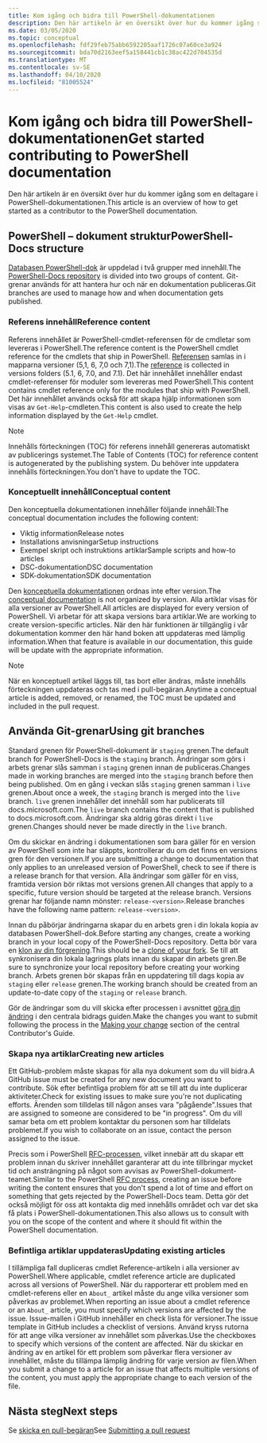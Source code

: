 ```yaml
---
title: Kom igång och bidra till PowerShell-dokumentationen
description: Den här artikeln är en översikt över hur du kommer igång som en deltagare i PowerShell-dokumentationen.
ms.date: 03/05/2020
ms.topic: conceptual
ms.openlocfilehash: fdf29feb75abb6592205aaf1726c07a60ce3a924
ms.sourcegitcommit: bda70d2163eef5a158441cb1c38ac422d704535d
ms.translationtype: MT
ms.contentlocale: sv-SE
ms.lasthandoff: 04/10/2020
ms.locfileid: "81005524"
---
```

# <a name="get-started-contributing-to-powershell-documentation"></a><span data-ttu-id="5f166-103">Kom igång och bidra till PowerShell-dokumentationen</span><span class="sxs-lookup"><span data-stu-id="5f166-103">Get started contributing to PowerShell documentation</span></span>

<span data-ttu-id="5f166-104">Den här artikeln är en översikt över hur du kommer igång som en deltagare i PowerShell-dokumentationen.</span><span class="sxs-lookup"><span data-stu-id="5f166-104">This article is an overview of how to get started as a contributor to the PowerShell documentation.</span></span>

## <a name="powershell-docs-structure"></a><span data-ttu-id="5f166-105">PowerShell – dokument struktur</span><span class="sxs-lookup"><span data-stu-id="5f166-105">PowerShell-Docs structure</span></span>

<span data-ttu-id="5f166-106">[Databasen PowerShell-dok][psdocs] är uppdelad i två grupper med innehåll.</span><span class="sxs-lookup"><span data-stu-id="5f166-106">The [PowerShell-Docs repository][psdocs] is divided into two groups of content.</span></span> <span data-ttu-id="5f166-107">Git-grenar används för att hantera hur och när en dokumentation publiceras.</span><span class="sxs-lookup"><span data-stu-id="5f166-107">Git branches are used to manage how and when documentation gets published.</span></span>

### <a name="reference-content"></a><span data-ttu-id="5f166-108">Referens innehåll</span><span class="sxs-lookup"><span data-stu-id="5f166-108">Reference content</span></span>

<span data-ttu-id="5f166-109">Referens innehållet är PowerShell-cmdlet-referensen för de cmdletar som levereras i PowerShell.</span><span class="sxs-lookup"><span data-stu-id="5f166-109">The reference content is the PowerShell cmdlet reference for the cmdlets that ship in PowerShell.</span></span>
<span data-ttu-id="5f166-110">[Referensen][ref] samlas in i mapparna versioner (5,1, 6, 7,0 och 7,1).</span><span class="sxs-lookup"><span data-stu-id="5f166-110">The [reference][ref] is collected in versions folders (5.1, 6, 7.0, and 7.1).</span></span> <span data-ttu-id="5f166-111">Det här innehållet innehåller endast cmdlet-referenser för moduler som levereras med PowerShell.</span><span class="sxs-lookup"><span data-stu-id="5f166-111">This content contains cmdlet reference only for the modules that ship with PowerShell.</span></span> <span data-ttu-id="5f166-112">Det här innehållet används också för att skapa hjälp informationen som visas av `Get-Help`-cmdleten.</span><span class="sxs-lookup"><span data-stu-id="5f166-112">This content is also used to create the help information displayed by the `Get-Help` cmdlet.</span></span>

> [!NOTE]
> <span data-ttu-id="5f166-113">Innehålls förteckningen (TOC) för referens innehåll genereras automatiskt av publicerings systemet.</span><span class="sxs-lookup"><span data-stu-id="5f166-113">The Table of Contents (TOC) for reference content is autogenerated by the publishing system.</span></span> <span data-ttu-id="5f166-114">Du behöver inte uppdatera innehålls förteckningen.</span><span class="sxs-lookup"><span data-stu-id="5f166-114">You don't have to update the TOC.</span></span>

### <a name="conceptual-content"></a><span data-ttu-id="5f166-115">Konceptuellt innehåll</span><span class="sxs-lookup"><span data-stu-id="5f166-115">Conceptual content</span></span>

<span data-ttu-id="5f166-116">Den konceptuella dokumentationen innehåller följande innehåll:</span><span class="sxs-lookup"><span data-stu-id="5f166-116">The conceptual documentation includes the following content:</span></span>

- <span data-ttu-id="5f166-117">Viktig information</span><span class="sxs-lookup"><span data-stu-id="5f166-117">Release notes</span></span>
- <span data-ttu-id="5f166-118">Installations anvisningar</span><span class="sxs-lookup"><span data-stu-id="5f166-118">Setup instructions</span></span>
- <span data-ttu-id="5f166-119">Exempel skript och instruktions artiklar</span><span class="sxs-lookup"><span data-stu-id="5f166-119">Sample scripts and how-to articles</span></span>
- <span data-ttu-id="5f166-120">DSC-dokumentation</span><span class="sxs-lookup"><span data-stu-id="5f166-120">DSC documentation</span></span>
- <span data-ttu-id="5f166-121">SDK-dokumentation</span><span class="sxs-lookup"><span data-stu-id="5f166-121">SDK documentation</span></span>

<span data-ttu-id="5f166-122">Den [konceptuella dokumentationen][conceptual] ordnas inte efter version.</span><span class="sxs-lookup"><span data-stu-id="5f166-122">The [conceptual documentation][conceptual] is not organized by version.</span></span> <span data-ttu-id="5f166-123">Alla artiklar visas för alla versioner av PowerShell.</span><span class="sxs-lookup"><span data-stu-id="5f166-123">All articles are displayed for every version of PowerShell.</span></span> <span data-ttu-id="5f166-124">Vi arbetar för att skapa versions bara artiklar.</span><span class="sxs-lookup"><span data-stu-id="5f166-124">We are working to create version-specific articles.</span></span> <span data-ttu-id="5f166-125">När den här funktionen är tillgänglig i vår dokumentation kommer den här hand boken att uppdateras med lämplig information.</span><span class="sxs-lookup"><span data-stu-id="5f166-125">When that feature is available in our documentation, this guide will be update with the appropriate information.</span></span>

> [!NOTE]
> <span data-ttu-id="5f166-126">När en konceptuell artikel läggs till, tas bort eller ändras, måste innehålls förteckningen uppdateras och tas med i pull-begäran.</span><span class="sxs-lookup"><span data-stu-id="5f166-126">Anytime a conceptual article is added, removed, or renamed, the TOC must be updated and included in the pull request.</span></span>

## <a name="using-git-branches"></a><span data-ttu-id="5f166-127">Använda Git-grenar</span><span class="sxs-lookup"><span data-stu-id="5f166-127">Using git branches</span></span>

<span data-ttu-id="5f166-128">Standard grenen för PowerShell-dokument är `staging` grenen.</span><span class="sxs-lookup"><span data-stu-id="5f166-128">The default branch for PowerShell-Docs is the `staging` branch.</span></span> <span data-ttu-id="5f166-129">Ändringar som görs i arbets grenar slås samman i `staging` grenen innan de publiceras.</span><span class="sxs-lookup"><span data-stu-id="5f166-129">Changes made in working branches are merged into the `staging` branch before then being published.</span></span> <span data-ttu-id="5f166-130">Om en gång i veckan slås `staging` grenen samman i `live` grenen.</span><span class="sxs-lookup"><span data-stu-id="5f166-130">About once a week, the `staging` branch is merged into the `live` branch.</span></span> <span data-ttu-id="5f166-131">`live` grenen innehåller det innehåll som har publicerats till docs.microsoft.com.</span><span class="sxs-lookup"><span data-stu-id="5f166-131">The `live` branch contains the content that is published to docs.microsoft.com.</span></span> <span data-ttu-id="5f166-132">Ändringar ska aldrig göras direkt i `live` grenen.</span><span class="sxs-lookup"><span data-stu-id="5f166-132">Changes should never be made directly in the `live` branch.</span></span>

<span data-ttu-id="5f166-133">Om du skickar en ändring i dokumentationen som bara gäller för en version av PowerShell som inte har släppts, kontrollerar du om det finns en versions gren för den versionen.</span><span class="sxs-lookup"><span data-stu-id="5f166-133">If you are submitting a change to documentation that only applies to an unreleased version of PowerShell, check to see if there is a release branch for that version.</span></span> <span data-ttu-id="5f166-134">Alla ändringar som gäller för en viss, framtida version bör riktas mot versions grenen.</span><span class="sxs-lookup"><span data-stu-id="5f166-134">All changes that apply to a specific, future version should be targeted at the release branch.</span></span> <span data-ttu-id="5f166-135">Versions grenar har följande namn mönster: `release-<version>`.</span><span class="sxs-lookup"><span data-stu-id="5f166-135">Release branches have the following name pattern: `release-<version>`.</span></span>

<span data-ttu-id="5f166-136">Innan du påbörjar ändringarna skapar du en arbets gren i din lokala kopia av databasen PowerShell-dok.</span><span class="sxs-lookup"><span data-stu-id="5f166-136">Before starting any changes, create a working branch in your local copy of the PowerShell-Docs repository.</span></span> <span data-ttu-id="5f166-137">Detta bör vara en [klon av din förgrening][fork].</span><span class="sxs-lookup"><span data-stu-id="5f166-137">This should be a [clone of your fork][fork].</span></span> <span data-ttu-id="5f166-138">Se till att synkronisera din lokala lagrings plats innan du skapar din arbets gren.</span><span class="sxs-lookup"><span data-stu-id="5f166-138">Be sure to synchronize your local repository before creating your working branch.</span></span> <span data-ttu-id="5f166-139">Arbets grenen bör skapas från en uppdatering till dags kopia av `staging` eller `release` grenen.</span><span class="sxs-lookup"><span data-stu-id="5f166-139">The working branch should be created from an update-to-date copy of the `staging` or `release` branch.</span></span>

<span data-ttu-id="5f166-140">Gör de ändringar som du vill skicka efter processen i avsnittet [göra din ändring][making-changes] i den centrala bidrags guiden.</span><span class="sxs-lookup"><span data-stu-id="5f166-140">Make the changes you want to submit following the process in the [Making your change][making-changes] section of the central Contributor's Guide.</span></span>

### <a name="creating-new-articles"></a><span data-ttu-id="5f166-141">Skapa nya artiklar</span><span class="sxs-lookup"><span data-stu-id="5f166-141">Creating new articles</span></span>

<span data-ttu-id="5f166-142">Ett GitHub-problem måste skapas för alla nya dokument som du vill bidra.</span><span class="sxs-lookup"><span data-stu-id="5f166-142">A GitHub issue must be created for any new document you want to contribute.</span></span> <span data-ttu-id="5f166-143">Sök efter befintliga problem för att se till att du inte duplicerar aktiviteter.</span><span class="sxs-lookup"><span data-stu-id="5f166-143">Check for existing issues to make sure you're not duplicating efforts.</span></span> <span data-ttu-id="5f166-144">Ärenden som tilldelas till någon anses vara "pågående".</span><span class="sxs-lookup"><span data-stu-id="5f166-144">Issues that are assigned to someone are considered to be "in progress".</span></span> <span data-ttu-id="5f166-145">Om du vill samar beta om ett problem kontaktar du personen som har tilldelats problemet.</span><span class="sxs-lookup"><span data-stu-id="5f166-145">If you wish to collaborate on an issue, contact the person assigned to the issue.</span></span>

<span data-ttu-id="5f166-146">Precis som i PowerShell [RFC-processen][rfc], vilket innebär att du skapar ett problem innan du skriver innehållet garanterar att du inte tillbringar mycket tid och ansträngning på något som avvisas av PowerShell-dokument-teamet.</span><span class="sxs-lookup"><span data-stu-id="5f166-146">Similar to the PowerShell [RFC process][rfc], creating an issue before writing the content ensures that you don't spend a lot of time and effort on something that gets rejected by the PowerShell-Docs team.</span></span> <span data-ttu-id="5f166-147">Detta gör det också möjligt för oss att kontakta dig med innehålls området och var det ska få plats i PowerShell-dokumentationen.</span><span class="sxs-lookup"><span data-stu-id="5f166-147">This also allows us to consult with you on the scope of the content and where it should fit within the PowerShell documentation.</span></span>

### <a name="updating-existing-articles"></a><span data-ttu-id="5f166-148">Befintliga artiklar uppdateras</span><span class="sxs-lookup"><span data-stu-id="5f166-148">Updating existing articles</span></span>

<span data-ttu-id="5f166-149">I tillämpliga fall dupliceras cmdlet Reference-artikeln i alla versioner av PowerShell.</span><span class="sxs-lookup"><span data-stu-id="5f166-149">Where applicable, cmdlet reference article are duplicated across all versions of PowerShell.</span></span> <span data-ttu-id="5f166-150">När du rapporterar ett problem med en cmdlet-referens eller en `About_` artikel måste du ange vilka versioner som påverkas av problemet.</span><span class="sxs-lookup"><span data-stu-id="5f166-150">When reporting an issue about a cmdlet reference or an `About_` article, you must specify which versions are affected by the issue.</span></span> <span data-ttu-id="5f166-151">Issue-mallen i GitHub innehåller en check lista för versioner.</span><span class="sxs-lookup"><span data-stu-id="5f166-151">The issue template in GitHub includes a checklist of versions.</span></span> <span data-ttu-id="5f166-152">Använd kryss rutorna för att ange vilka versioner av innehållet som påverkas.</span><span class="sxs-lookup"><span data-stu-id="5f166-152">Use the checkboxes to specify which versions of the content are affected.</span></span> <span data-ttu-id="5f166-153">När du skickar en ändring av en artikel för ett problem som påverkar flera versioner av innehållet, måste du tillämpa lämplig ändring för varje version av filen.</span><span class="sxs-lookup"><span data-stu-id="5f166-153">When you submit a change to a article for an issue that affects multiple versions of the content, you must apply the appropriate change to each version of the file.</span></span>

## <a name="next-steps"></a><span data-ttu-id="5f166-154">Nästa steg</span><span class="sxs-lookup"><span data-stu-id="5f166-154">Next steps</span></span>

<span data-ttu-id="5f166-155">Se [skicka en pull-begäran](pull-requests.md)</span><span class="sxs-lookup"><span data-stu-id="5f166-155">See [Submitting a pull request](pull-requests.md)</span></span>

<!--link refs-->
[conceptual]: https://github.com/MicrosoftDocs/PowerShell-Docs/tree/staging/reference/docs-conceptual
[fork]: /contribute/get-started-setup-local#fork-the-repository
[making-changes]: /contribute/how-to-write-workflows-major#making-your-changes
[psdocs]: https://github.com/MicrosoftDocs/PowerShell-Docs
[ref]: https://github.com/MicrosoftDocs/PowerShell-Docs/tree/staging/reference
[rfc]: https://github.com/PowerShell/powershell-rfc/blob/master/RFC0000-RFC-Process.md